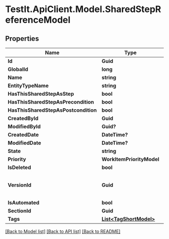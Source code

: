 # TestIt.ApiClient.Model.SharedStepReferenceModel

## Properties

Name | Type | Description | Notes
------------ | ------------- | ------------- | -------------
**Id** | **Guid** |  | 
**GlobalId** | **long** |  | 
**Name** | **string** |  | 
**EntityTypeName** | **string** |  | 
**HasThisSharedStepAsStep** | **bool** |  | 
**HasThisSharedStepAsPrecondition** | **bool** |  | 
**HasThisSharedStepAsPostcondition** | **bool** |  | 
**CreatedById** | **Guid** |  | 
**ModifiedById** | **Guid?** |  | [optional] 
**CreatedDate** | **DateTime?** |  | [optional] 
**ModifiedDate** | **DateTime?** |  | [optional] 
**State** | **string** |  | 
**Priority** | **WorkItemPriorityModel** |  | 
**IsDeleted** | **bool** |  | 
**VersionId** | **Guid** | used for versioning changes in workitem | 
**IsAutomated** | **bool** |  | 
**SectionId** | **Guid** |  | 
**Tags** | [**List&lt;TagShortModel&gt;**](TagShortModel.md) |  | [optional] 

[[Back to Model list]](../README.md#documentation-for-models) [[Back to API list]](../README.md#documentation-for-api-endpoints) [[Back to README]](../README.md)

